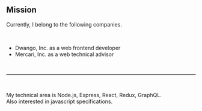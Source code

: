 ## Mission

Currently, I belong to the following companies.

<br />

- Dwango, Inc. as a web frontend developer
- Mercari, Inc. as a web technical advisor

<br />
<hr />
<br />

My technical area is Node.js, Express, React, Redux, GraphQL.  
Also interested in javascript specifications.
